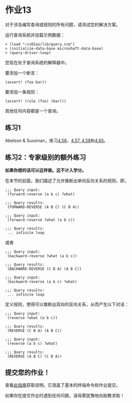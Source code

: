 # 作业13

对于涉及编写查询或规则的所有问题，请测试您的解决方案。

运行查询系统并加载示例数据：

```
> (load "~cs61as/lib/query.scm")
> (initialize-data-base microshaft-data-base)
> (query-driver-loop) 
```

您现在处于查询系统的解释器中。

要添加一个断言：

```
(assert! (foo bar)) 
```

要添加一条规则：

```
(assert! (rule (foo) (bar))) 
```

其他任何内容都是一个查询。

## 练习1

Abelson & Sussman，练习[4.56](http://mitpress.mit.edu/sicp/full-text/book/book-Z-H-29.html#%_thm_4.56)，[4.57, 4.58](http://mitpress.mit.edu/sicp/full-text/book/book-Z-H-29.html#%_thm_4.57)和[4.65](http://mitpress.mit.edu/sicp/full-text/book/book-Z-H-29.html#%_thm_4.65)。

## 练习2：专家级别的额外练习

**如果你想的话可以这样做。这不计入学分。**

在本节的前面，我们描述了允许推断出单向反向关系的规则，即，

```
;;; Query input:
 (forward-reverse (a b c) ?what) 

;;; Query results:
 (FORWARD-REVERSE (A B C) (C B A)) 

;;; Query input:
 (forward-reverse ?what (a b c)) 

;;; Query results:
 ... infinite loop 
```

或者

```
;;; Query input:
 (backward-reverse ?what (a b c)) 

;;; Query results:
 (BACKWARD-REVERSE (C B A) (A B C)) 

;;; Query input:
 (backward-reverse (a b c) ?what) 

;;; Query results:
 ... infinite loop 
```

定义规则，使得可以推断出双向的反向关系，从而产生以下对话：

```
;;; Query input:
 (reverse ?what (a b c)) 

;;; Query results:
 (REVERSE (C B A) (A B C)) 

;;; Query input:
 (reverse (a b c) ?what) 

;;; Query results:
 (REVERSE (A B C) (C B A)) 
```

## 提交您的作业！

查看[此指南](../submit.html)获取说明。它涵盖了基本的终端命令和作业提交。

如果你在提交作业时遇到任何问题，请毋需犹豫地向助教求助！
